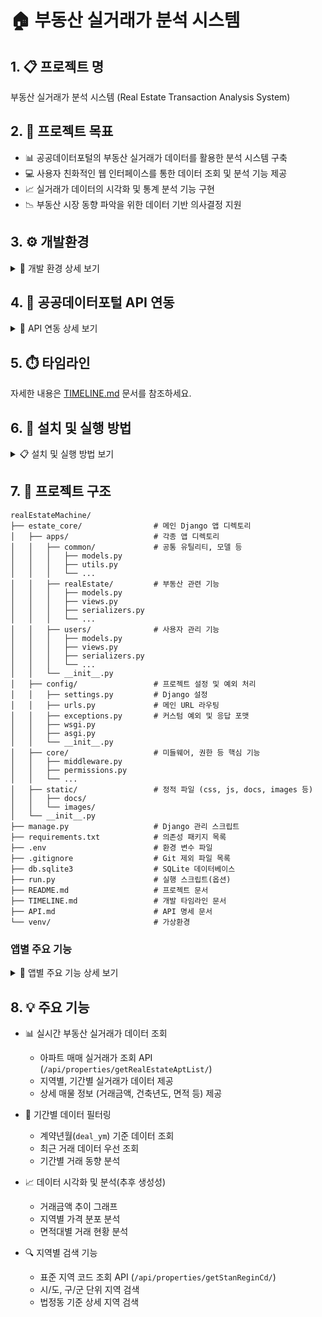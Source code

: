 # 🏠 부동산 실거래가 분석 시스템

## 1. 📋 프로젝트 명
부동산 실거래가 분석 시스템 (Real Estate Transaction Analysis System)

## 2. 🎯 프로젝트 목표
- 📊 공공데이터포털의 부동산 실거래가 데이터를 활용한 분석 시스템 구축
- 💻 사용자 친화적인 웹 인터페이스를 통한 데이터 조회 및 분석 기능 제공
- 📈 실거래가 데이터의 시각화 및 통계 분석 기능 구현
- 📉 부동산 시장 동향 파악을 위한 데이터 기반 의사결정 지원

## 3. ⚙️ 개발환경
<details>
<summary>🔧 개발 환경 상세 보기</summary>

<table>
    <thead>
        <tr>
            <th>구분</th>
            <th>항목</th>
            <th>상세 내용</th>
        </tr>
    </thead>
    <tr>
        <td rowspan="5"><strong>백엔드</strong></td>
        <td>🐍 언어</td>
        <td>Python 3.13</td>
    </tr>
    <tr>
        <td>🎯 프레임워크</td>
        <td>Django 5.0</td>
    </tr>
    <tr>
        <td>🔄 API 프레임워크</td>
        <td>Django REST Framework</td>
    </tr>
    <tr>
        <td>💾 데이터베이스</td>
        <td>SQLite3</td>
    </tr>
    <tr>
        <td>🗄️ ORM</td>
        <td>Django ORM</td>
    </tr>
    <tr>
        <td rowspan="3"><strong>개발 도구</strong></td>
        <td>💻 IDE</td>
        <td>Visual Studio Code</td>
    </tr>
    <tr>
        <td>🔄 버전 관리</td>
        <td>Git</td>
    </tr>
    <tr>
        <td>📡 API 테스트</td>
        <td>Postman</td>
    </tr>
    <tr>
        <td rowspan="6"><strong>주요 라이브러리</strong></td>
        <td>🔌 requests</td>
        <td>HTTP 요청 처리</td>
    </tr>
    <tr>
        <td>📊 pandas</td>
        <td>데이터 분석 및 처리</td>
    </tr>
    <tr>
        <td>🔑 python-dotenv</td>
        <td>환경 변수 관리</td>
    </tr>
    <tr>
        <td>🔄 django-filter</td>
        <td>Django 필터링 기능</td>
    </tr>
    <tr>
        <td>🔒 django-cors-headers</td>
        <td>CORS 설정</td>
    </tr>
    <tr>
        <td>📊 matplotlib</td>
        <td>데이터 시각화 및 그래프 생성</td>
    </tr>
</table>
</details>

## 4. 📡 공공데이터포털 API 연동
<details>
<summary>🔌 API 연동 상세 보기</summary>

### 사용 API 목록
 - 자세한 API 명세는 [API.md](./API.md) 문서를 참조하세요.
<table>
    <thead>
        <tr>
            <th>API 명</th>
            <th>용도</th>
            <th>데이터 형식</th>
            <th>제공 기관</th>
        </tr>
    </thead>
    <tbody>
        <tr>
            <td>아파트매매 실거래가 상세 자료</td>
            <td>아파트 실거래가 데이터 조회</td>
            <td>JSON</td>
            <td>국토교통부</td>
        </tr>
        <tr>
            <td>전국 법정동 코드</td>
            <td>지역 코드 조회</td>
            <td>JSON</td>
            <td>행정안전부</td>
        </tr>
    </tbody>
</table>

### API 연동 방식
- REST API 방식으로 데이터 요청
- XML 응답을 JSON으로 자동 변환
- 에러 처리 및 재시도 로직 구현
- 응답 데이터 캐싱 처리

### 데이터 갱신 주기
- 실거래가 데이터: 매월 1일 갱신
- 법정동 코드: 분기별 갱신

</details>

## 5. ⏱️ 타임라인
자세한 내용은 [TIMELINE.md](./TIMELINE.md) 문서를 참조하세요.


## 6. 🚀 설치 및 실행 방법
<details>
<summary>📋 설치 및 실행 방법 보기</summary>

### 필수 요구사항
- Python 3.8 이상
- pip (Python 패키지 관리자)
- Git
- 공공데이터포털 API 키 (https://www.data.go.kr)

### 설치 단계
1. 저장소 클론
```bash
git clone https://github.com/yourusername/realEstateMachine.git
cd realEstateMachine
```

2. 가상환경 생성 및 활성화
```bash
# 가상환경 생성
python -m venv venv

# 가상환경 활성화
# Windows
venv\Scripts\activate
# Linux/Mac
source venv/bin/activate
```

3. 의존성 패키지 설치
```bash
# pip 업그레이드
python -m pip install --upgrade pip

# requirements.txt 설치
pip install -r requirements.txt
```

4. 환경 변수 설정
- `.env` 파일을 프로젝트 루트 디렉토리에 생성
- 공공데이터포털 API 키 설정
```
# .env 파일 예시
API_KEY=your_api_key_here
DEBUG=True
SECRET_KEY=your_secret_key_here
```

5. 데이터베이스 설정
```bash
# 마이그레이션 파일 생성
python manage.py makemigrations

# 데이터베이스 마이그레이션
python manage.py migrate

# 관리자 계정 생성 (선택사항)
python manage.py createsuperuser
```

6. 정적 파일 수집
```bash
python manage.py collectstatic
```

7. 서버 실행
```bash
# 개발 서버 실행
python manage.py runserver

# 특정 포트로 실행 (예: 8000번 포트)
python manage.py runserver 8000
```

### 실행 확인
1. 웹 브라우저에서 `http://localhost:8000` 접속
2. 관리자 페이지는 `http://localhost:8000/admin`에서 접근 가능

### 주의사항
- API 키는 절대 공개 저장소에 커밋하지 마세요
- `.env` 파일은 `.gitignore`에 포함되어 있어야 합니다
- 개발 환경과 프로덕션 환경의 설정을 분리하여 관리하세요

### 문제 해결
1. 패키지 설치 오류
```bash
# 가상환경 재활성화
deactivate
source venv/bin/activate  # Linux/Mac
venv\Scripts\activate     # Windows

# pip 캐시 삭제 후 재설치
pip cache purge
pip install -r requirements.txt
```

2. 데이터베이스 오류
```bash
# 데이터베이스 초기화
python manage.py flush
python manage.py migrate
```

3. 정적 파일 오류
```bash
# 정적 파일 재수집
python manage.py collectstatic --clear
```
</details>

## 7. 📁 프로젝트 구조
```
realEstateMachine/
├── estate_core/                # 메인 Django 앱 디렉토리
│   ├── apps/                   # 각종 앱 디렉토리
│   │   ├── common/             # 공통 유틸리티, 모델 등
│   │   │   ├── models.py
│   │   │   ├── utils.py
│   │   │   └── ...
│   │   ├── realEstate/         # 부동산 관련 기능
│   │   │   ├── models.py
│   │   │   ├── views.py
│   │   │   ├── serializers.py
│   │   │   └── ...
│   │   ├── users/              # 사용자 관리 기능
│   │   │   ├── models.py
│   │   │   ├── views.py
│   │   │   ├── serializers.py
│   │   │   └── ...
│   │   └── __init__.py
│   ├── config/                 # 프로젝트 설정 및 예외 처리
│   │   ├── settings.py         # Django 설정
│   │   ├── urls.py             # 메인 URL 라우팅
│   │   ├── exceptions.py       # 커스텀 예외 및 응답 포맷
│   │   ├── wsgi.py
│   │   ├── asgi.py
│   │   └── __init__.py
│   ├── core/                   # 미들웨어, 권한 등 핵심 기능
│   │   ├── middleware.py
│   │   ├── permissions.py
│   │   └── ...
│   ├── static/                 # 정적 파일 (css, js, docs, images 등)
│   │   ├── docs/
│   │   └── images/
│   └── __init__.py
├── manage.py                   # Django 관리 스크립트
├── requirements.txt            # 의존성 패키지 목록
├── .env                        # 환경 변수 파일
├── .gitignore                  # Git 제외 파일 목록
├── db.sqlite3                  # SQLite 데이터베이스
├── run.py                      # 실행 스크립트(옵션)
├── README.md                   # 프로젝트 문서
├── TIMELINE.md                 # 개발 타임라인 문서
├── API.md                      # API 명세 문서
└── venv/                       # 가상환경
```

### 앱별 주요 기능

<details>
<summary>📱 앱별 주요 기능 상세 보기</summary>

<table>
    <thead>
        <tr>
            <th>앱</th>
            <th>기능</th>
            <th>상세 내용</th>
        </tr>
    </thead>
    <tbody>
        <tr>
            <td rowspan="2"><strong>Common</strong></td>
            <td>API 호출 유틸리티</td>
            <td>
                • <code>callGetApi</code>: 외부 API 호출 및 응답 처리<br>
                • <code>xmlToJson</code>: XML 응답을 JSON으로 변환
            </td>
        </tr>
        <tr>
            <td>캐싱 유틸리티(추가예정)</td>
            <td>
                • API 응답 캐싱<br>
                • 캐시 관리 기능
            </td>
        </tr>
        <tr>
            <td rowspan="3"><strong>Real Estate</strong></td>
            <td>부동산 매물 관리</td>
            <td>
                • 매물 등록/수정/삭제<br>
                • 매물 조회 및 필터링
            </td>
        </tr>
        <tr>
            <td>실거래가 데이터 관리</td>
            <td>
                • 공공데이터포털 API 연동<br>
                • 실거래가 데이터 조회<br>
                • 지역 코드 관리
            </td>
        </tr>
        <tr>
            <td>API 엔드포인트</td>
            <td>
                • <code>/api/properties/getRealEstateAptList/</code>: 아파트 매매 실거래가 조회<br>
                • <code>/api/properties/getStanReginCd/</code>: 표준 지역 코드 조회
            </td>
        </tr>
        <tr>
            <td rowspan="2"><strong>Users(추가예정)</strong></td>
            <td>사용자 인증</td>
            <td>
                • JWT 기반 인증<br>
                • 권한 관리
            </td>
        </tr>
        <tr>
            <td>사용자 관리</td>
            <td>
                • 회원가입/로그인<br>
                • 사용자 정보 관리
            </td>
        </tr>
    </tbody>
</table>
</details>

## 8. 💡 주요 기능
- 📊 실시간 부동산 실거래가 데이터 조회
  - 아파트 매매 실거래가 조회 API (`/api/properties/getRealEstateAptList/`)
  - 지역별, 기간별 실거래가 데이터 제공
  - 상세 매물 정보 (거래금액, 건축년도, 면적 등) 제공

- 📅 기간별 데이터 필터링
  - 계약년월(`deal_ym`) 기준 데이터 조회
  - 최근 거래 데이터 우선 조회
  - 기간별 거래 동향 분석

- 📈 데이터 시각화 및 분석(추후 생성성)
  - 거래금액 추이 그래프
  - 지역별 가격 분포 분석
  - 면적대별 거래 현황 분석

- 🔍 지역별 검색 기능
  - 표준 지역 코드 조회 API (`/api/properties/getStanReginCd/`)
  - 시/도, 구/군 단위 지역 검색
  - 법정동 기준 상세 지역 검색

